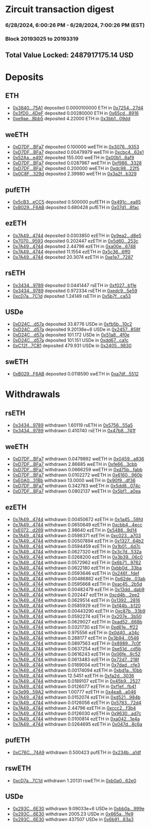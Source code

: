 # Zircuit transaction digest
### 6/28/2024, 6:00:26 PM - 6/28/2024, 7:00:26 PM (EST)
### Block 20193025 to 20193319

## Total Value Locked: 2487917175.14 USD

# Deposits
## ETH
- [0x3840...75A1](https://etherscan.io/address/0x38404201B156202Be498eeDbF52f7E3f722875A1) deposited 0.0000100000 ETH in [0x7254...27d4](https://etherscan.io/tx/0x38404201B156202Be498eeDbF52f7E3f722875A1)
- [0x3fD0...4DeF](https://etherscan.io/address/0x3fD03ee8893DFB4998D969437418F9a586FA4DeF) deposited 0.00280000 ETH in [0x65cd...8916](https://etherscan.io/tx/0x3fD03ee8893DFB4998D969437418F9a586FA4DeF)
- [0xe9ae...Bbb5](https://etherscan.io/address/0xe9ae9b519B5e733Fadb2B8dCc555E8B17562Bbb5) deposited 4.22000 ETH in [0x3bb1...09dd](https://etherscan.io/tx/0xe9ae9b519B5e733Fadb2B8dCc555E8B17562Bbb5)
## weETH
- [0xD7DF...BFa7](https://etherscan.io/address/0xD7DF7E085214743530afF339aFC420c7c720BFa7) deposited 0.100000 weETH in [0x3076...9353](https://etherscan.io/tx/0xD7DF7E085214743530afF339aFC420c7c720BFa7)
- [0xD7DF...BFa7](https://etherscan.io/address/0xD7DF7E085214743530afF339aFC420c7c720BFa7) deposited 0.00479979 weETH in [0xcbc4...62e1](https://etherscan.io/tx/0xD7DF7E085214743530afF339aFC420c7c720BFa7)
- [0x52Aa...e497](https://etherscan.io/address/0x52Aa899454998Be5b000Ad077a46Bbe360F4e497) deposited 155.000 weETH in [0x00b1...6af9](https://etherscan.io/tx/0x52Aa899454998Be5b000Ad077a46Bbe360F4e497)
- [0xD7DF...BFa7](https://etherscan.io/address/0xD7DF7E085214743530afF339aFC420c7c720BFa7) deposited 0.0287987 weETH in [0xf986...3328](https://etherscan.io/tx/0xD7DF7E085214743530afF339aFC420c7c720BFa7)
- [0xD7DF...BFa7](https://etherscan.io/address/0xD7DF7E085214743530afF339aFC420c7c720BFa7) deposited 0.200000 weETH in [0xdc98...22f5](https://etherscan.io/tx/0xD7DF7E085214743530afF339aFC420c7c720BFa7)
- [0x0C8F...329d](https://etherscan.io/address/0x0C8FeeF4095259ACc54b0B870e1F4899d9b3329d) deposited 2.39980 weETH in [0x3a2f...b329](https://etherscan.io/tx/0x0C8FeeF4095259ACc54b0B870e1F4899d9b3329d)
## pufETH
- [0x5cB3...eCC5](https://etherscan.io/address/0x5cB33476CF637f284744b0AD00eadC6388a7eCC5) deposited 0.500000 pufETH in [0x491c...ea65](https://etherscan.io/tx/0x5cB33476CF637f284744b0AD00eadC6388a7eCC5)
- [0xB029...F6AB](https://etherscan.io/address/0xB029e21E8D8A90C3Fa58987A6Bbf2b0563e5F6AB) deposited 0.680428 pufETH in [0x07d1...8fac](https://etherscan.io/tx/0xB029e21E8D8A90C3Fa58987A6Bbf2b0563e5F6AB)
## ezETH
- [0x7A49...4744](https://etherscan.io/address/0x7A493Be5c2ce014cD049Bf178a1ac0Db1B434744) deposited 0.0303850 ezETH in [0x9ea2...d8e5](https://etherscan.io/tx/0x7A493Be5c2ce014cD049Bf178a1ac0Db1B434744)
- [0x7070...9593](https://etherscan.io/address/0x707030492711e8dEFCB3f487BF12D15e16029593) deposited 0.202447 ezETH in [0x5d60...253c](https://etherscan.io/tx/0x707030492711e8dEFCB3f487BF12D15e16029593)
- [0x7A49...4744](https://etherscan.io/address/0x7A493Be5c2ce014cD049Bf178a1ac0Db1B434744) deposited 2.44796 ezETH in [0xa00e...6748](https://etherscan.io/tx/0x7A493Be5c2ce014cD049Bf178a1ac0Db1B434744)
- [0x7A49...4744](https://etherscan.io/address/0x7A493Be5c2ce014cD049Bf178a1ac0Db1B434744) deposited 11.1554 ezETH in [0x5c36...6ff0](https://etherscan.io/tx/0x7A493Be5c2ce014cD049Bf178a1ac0Db1B434744)
- [0x7A49...4744](https://etherscan.io/address/0x7A493Be5c2ce014cD049Bf178a1ac0Db1B434744) deposited 20.3074 ezETH in [0xe1e7...7287](https://etherscan.io/tx/0x7A493Be5c2ce014cD049Bf178a1ac0Db1B434744)
## rsETH
- [0x3434...9789](https://etherscan.io/address/0x34349c5569e7B846c3558961552D2202760A9789) deposited 0.0441447 rsETH in [0xf027...b11e](https://etherscan.io/tx/0x34349c5569e7B846c3558961552D2202760A9789)
- [0x3434...9789](https://etherscan.io/address/0x34349c5569e7B846c3558961552D2202760A9789) deposited 0.972334 rsETH in [0xedc9...5e59](https://etherscan.io/tx/0x34349c5569e7B846c3558961552D2202760A9789)
- [0xcD7a...7C1d](https://etherscan.io/address/0xcD7a011517F5C038995aFAF5a84F4959E0F07C1d) deposited 1.24149 rsETH in [0x5b7f...ca53](https://etherscan.io/tx/0xcD7a011517F5C038995aFAF5a84F4959E0F07C1d)
## USDe
- [0xD24C...d57a](https://etherscan.io/address/0xD24Cfe2d0fa81369ca6291c28ac5426e16B6d57a) deposited 33.8776 USDe in [0xfb5b...10c2](https://etherscan.io/tx/0xD24Cfe2d0fa81369ca6291c28ac5426e16B6d57a)
- [0xD24C...d57a](https://etherscan.io/address/0xD24Cfe2d0fa81369ca6291c28ac5426e16B6d57a) deposited 9.20136e+6 USDe in [0x2457...858f](https://etherscan.io/tx/0xD24Cfe2d0fa81369ca6291c28ac5426e16B6d57a)
- [0xD24C...d57a](https://etherscan.io/address/0xD24Cfe2d0fa81369ca6291c28ac5426e16B6d57a) deposited 101.172 USDe in [0x51a8...4f0e](https://etherscan.io/tx/0xD24Cfe2d0fa81369ca6291c28ac5426e16B6d57a)
- [0xD24C...d57a](https://etherscan.io/address/0xD24Cfe2d0fa81369ca6291c28ac5426e16B6d57a) deposited 101.151 USDe in [0xdd67...ca1c](https://etherscan.io/tx/0xD24Cfe2d0fa81369ca6291c28ac5426e16B6d57a)
- [0xC12f...7CB1](https://etherscan.io/address/0xC12f80e8b763Df7FA5b400767698FD86c87F7CB1) deposited 479.931 USDe in [0x2405...9830](https://etherscan.io/tx/0xC12f80e8b763Df7FA5b400767698FD86c87F7CB1)
## swETH
- [0xB029...F6AB](https://etherscan.io/address/0xB029e21E8D8A90C3Fa58987A6Bbf2b0563e5F6AB) deposited 0.0118590 swETH in [0xa7df...5512](https://etherscan.io/tx/0xB029e21E8D8A90C3Fa58987A6Bbf2b0563e5F6AB)
# Withdrawals
## rsETH
- [0x3434...9789](https://etherscan.io/address/0x34349c5569e7B846c3558961552D2202760A9789) withdrawn 1.60119 rsETH in [0x5756...55a5](https://etherscan.io/tx/0x34349c5569e7B846c3558961552D2202760A9789)
- [0x3434...9789](https://etherscan.io/address/0x34349c5569e7B846c3558961552D2202760A9789) withdrawn 0.410740 rsETH in [0x47b8...741f](https://etherscan.io/tx/0x34349c5569e7B846c3558961552D2202760A9789)
## weETH
- [0xD7DF...BFa7](https://etherscan.io/address/0xD7DF7E085214743530afF339aFC420c7c720BFa7) withdrawn 0.0479892 weETH in [0x0459...a836](https://etherscan.io/tx/0xD7DF7E085214743530afF339aFC420c7c720BFa7)
- [0xD7DF...BFa7](https://etherscan.io/address/0xD7DF7E085214743530afF339aFC420c7c720BFa7) withdrawn 2.86685 weETH in [0xfe66...3cbb](https://etherscan.io/tx/0xD7DF7E085214743530afF339aFC420c7c720BFa7)
- [0xD7DF...BFa7](https://etherscan.io/address/0xD7DF7E085214743530afF339aFC420c7c720BFa7) withdrawn 0.0666259 weETH in [0xd75b...fabb](https://etherscan.io/tx/0xD7DF7E085214743530afF339aFC420c7c720BFa7)
- [0xD7DF...BFa7](https://etherscan.io/address/0xD7DF7E085214743530afF339aFC420c7c720BFa7) withdrawn 0.0102272 weETH in [0x6160...960b](https://etherscan.io/tx/0xD7DF7E085214743530afF339aFC420c7c720BFa7)
- [0xE0A0...31Bb](https://etherscan.io/address/0xE0A0f2968416c5fC69026c59Cc6Db5ff845C31Bb) withdrawn 13.0000 weETH in [0x90f9...df36](https://etherscan.io/tx/0xE0A0f2968416c5fC69026c59Cc6Db5ff845C31Bb)
- [0xD7DF...BFa7](https://etherscan.io/address/0xD7DF7E085214743530afF339aFC420c7c720BFa7) withdrawn 0.342783 weETH in [0x5dd8...074c](https://etherscan.io/tx/0xD7DF7E085214743530afF339aFC420c7c720BFa7)
- [0xD7DF...BFa7](https://etherscan.io/address/0xD7DF7E085214743530afF339aFC420c7c720BFa7) withdrawn 0.0802137 weETH in [0x5bf1...a0ea](https://etherscan.io/tx/0xD7DF7E085214743530afF339aFC420c7c720BFa7)
## ezETH
- [0x7A49...4744](https://etherscan.io/address/0x7A493Be5c2ce014cD049Bf178a1ac0Db1B434744) withdrawn 0.00450672 ezETH in [0x1a45...58fd](https://etherscan.io/tx/0x7A493Be5c2ce014cD049Bf178a1ac0Db1B434744)
- [0x7A49...4744](https://etherscan.io/address/0x7A493Be5c2ce014cD049Bf178a1ac0Db1B434744) withdrawn 0.0650649 ezETH in [0xcbb4...4ecc](https://etherscan.io/tx/0x7A493Be5c2ce014cD049Bf178a1ac0Db1B434744)
- [0xE072...d269](https://etherscan.io/address/0xE072665cd1Bc6C752D3EF32C187Cf21aee24d269) withdrawn 2.98640 ezETH in [0x5486...9d14](https://etherscan.io/tx/0xE072665cd1Bc6C752D3EF32C187Cf21aee24d269)
- [0x7A49...4744](https://etherscan.io/address/0x7A493Be5c2ce014cD049Bf178a1ac0Db1B434744) withdrawn 0.0598371 ezETH in [0xc023...a703](https://etherscan.io/tx/0x7A493Be5c2ce014cD049Bf178a1ac0Db1B434744)
- [0x7A49...4744](https://etherscan.io/address/0x7A493Be5c2ce014cD049Bf178a1ac0Db1B434744) withdrawn 0.00507894 ezETH in [0x1327...64b2](https://etherscan.io/tx/0x7A493Be5c2ce014cD049Bf178a1ac0Db1B434744)
- [0x7A49...4744](https://etherscan.io/address/0x7A493Be5c2ce014cD049Bf178a1ac0Db1B434744) withdrawn 0.0594459 ezETH in [0x1b01...4d7c](https://etherscan.io/tx/0x7A493Be5c2ce014cD049Bf178a1ac0Db1B434744)
- [0x7A49...4744](https://etherscan.io/address/0x7A493Be5c2ce014cD049Bf178a1ac0Db1B434744) withdrawn 0.0627320 ezETH in [0x3c7d...532a](https://etherscan.io/tx/0x7A493Be5c2ce014cD049Bf178a1ac0Db1B434744)
- [0x7A49...4744](https://etherscan.io/address/0x7A493Be5c2ce014cD049Bf178a1ac0Db1B434744) withdrawn 0.0268200 ezETH in [0x3b39...06c0](https://etherscan.io/tx/0x7A493Be5c2ce014cD049Bf178a1ac0Db1B434744)
- [0x7A49...4744](https://etherscan.io/address/0x7A493Be5c2ce014cD049Bf178a1ac0Db1B434744) withdrawn 0.0572962 ezETH in [0x6b71...9762](https://etherscan.io/tx/0x7A493Be5c2ce014cD049Bf178a1ac0Db1B434744)
- [0x7A49...4744](https://etherscan.io/address/0x7A493Be5c2ce014cD049Bf178a1ac0Db1B434744) withdrawn 0.0622180 ezETH in [0xbb0d...33ba](https://etherscan.io/tx/0x7A493Be5c2ce014cD049Bf178a1ac0Db1B434744)
- [0x7A49...4744](https://etherscan.io/address/0x7A493Be5c2ce014cD049Bf178a1ac0Db1B434744) withdrawn 0.0593646 ezETH in [0x246f...fdef](https://etherscan.io/tx/0x7A493Be5c2ce014cD049Bf178a1ac0Db1B434744)
- [0x7A49...4744](https://etherscan.io/address/0x7A493Be5c2ce014cD049Bf178a1ac0Db1B434744) withdrawn 0.00486862 ezETH in [0x62de...03ab](https://etherscan.io/tx/0x7A493Be5c2ce014cD049Bf178a1ac0Db1B434744)
- [0x7A49...4744](https://etherscan.io/address/0x7A493Be5c2ce014cD049Bf178a1ac0Db1B434744) withdrawn 0.0595668 ezETH in [0xac45...2b5d](https://etherscan.io/tx/0x7A493Be5c2ce014cD049Bf178a1ac0Db1B434744)
- [0x7A49...4744](https://etherscan.io/address/0x7A493Be5c2ce014cD049Bf178a1ac0Db1B434744) withdrawn 0.00482479 ezETH in [0x13dd...dab9](https://etherscan.io/tx/0x7A493Be5c2ce014cD049Bf178a1ac0Db1B434744)
- [0x7A49...4744](https://etherscan.io/address/0x7A493Be5c2ce014cD049Bf178a1ac0Db1B434744) withdrawn 0.202447 ezETH in [0xcd4b...2ee2](https://etherscan.io/tx/0x7A493Be5c2ce014cD049Bf178a1ac0Db1B434744)
- [0x7A49...4744](https://etherscan.io/address/0x7A493Be5c2ce014cD049Bf178a1ac0Db1B434744) withdrawn 0.0629514 ezETH in [0x1392...2816](https://etherscan.io/tx/0x7A493Be5c2ce014cD049Bf178a1ac0Db1B434744)
- [0x7A49...4744](https://etherscan.io/address/0x7A493Be5c2ce014cD049Bf178a1ac0Db1B434744) withdrawn 0.0585929 ezETH in [0xf44b...b120](https://etherscan.io/tx/0x7A493Be5c2ce014cD049Bf178a1ac0Db1B434744)
- [0x7A49...4744](https://etherscan.io/address/0x7A493Be5c2ce014cD049Bf178a1ac0Db1B434744) withdrawn 0.00443290 ezETH in [0xc87b...33b9](https://etherscan.io/tx/0x7A493Be5c2ce014cD049Bf178a1ac0Db1B434744)
- [0x7A49...4744](https://etherscan.io/address/0x7A493Be5c2ce014cD049Bf178a1ac0Db1B434744) withdrawn 0.0592274 ezETH in [0x207e...3b50](https://etherscan.io/tx/0x7A493Be5c2ce014cD049Bf178a1ac0Db1B434744)
- [0x7A49...4744](https://etherscan.io/address/0x7A493Be5c2ce014cD049Bf178a1ac0Db1B434744) withdrawn 0.0629027 ezETH in [0xad52...668b](https://etherscan.io/tx/0x7A493Be5c2ce014cD049Bf178a1ac0Db1B434744)
- [0x7A49...4744](https://etherscan.io/address/0x7A493Be5c2ce014cD049Bf178a1ac0Db1B434744) withdrawn 0.0321730 ezETH in [0xd61e...ff22](https://etherscan.io/tx/0x7A493Be5c2ce014cD049Bf178a1ac0Db1B434744)
- [0x7A49...4744](https://etherscan.io/address/0x7A493Be5c2ce014cD049Bf178a1ac0Db1B434744) withdrawn 0.975556 ezETH in [0x0d40...a34c](https://etherscan.io/tx/0x7A493Be5c2ce014cD049Bf178a1ac0Db1B434744)
- [0x7A49...4744](https://etherscan.io/address/0x7A493Be5c2ce014cD049Bf178a1ac0Db1B434744) withdrawn 0.288177 ezETH in [0x3b94...0546](https://etherscan.io/tx/0x7A493Be5c2ce014cD049Bf178a1ac0Db1B434744)
- [0x7A49...4744](https://etherscan.io/address/0x7A493Be5c2ce014cD049Bf178a1ac0Db1B434744) withdrawn 0.0897563 ezETH in [0x8989...7c0f](https://etherscan.io/tx/0x7A493Be5c2ce014cD049Bf178a1ac0Db1B434744)
- [0x7A49...4744](https://etherscan.io/address/0x7A493Be5c2ce014cD049Bf178a1ac0Db1B434744) withdrawn 0.0637254 ezETH in [0xe51d...cd5b](https://etherscan.io/tx/0x7A493Be5c2ce014cD049Bf178a1ac0Db1B434744)
- [0x7A49...4744](https://etherscan.io/address/0x7A493Be5c2ce014cD049Bf178a1ac0Db1B434744) withdrawn 0.0616243 ezETH in [0x06fe...9c52](https://etherscan.io/tx/0x7A493Be5c2ce014cD049Bf178a1ac0Db1B434744)
- [0x7A49...4744](https://etherscan.io/address/0x7A493Be5c2ce014cD049Bf178a1ac0Db1B434744) withdrawn 0.0613483 ezETH in [0x72d7...218f](https://etherscan.io/tx/0x7A493Be5c2ce014cD049Bf178a1ac0Db1B434744)
- [0x7A49...4744](https://etherscan.io/address/0x7A493Be5c2ce014cD049Bf178a1ac0Db1B434744) withdrawn 0.0189004 ezETH in [0x7dad...cfe3](https://etherscan.io/tx/0x7A493Be5c2ce014cD049Bf178a1ac0Db1B434744)
- [0x7A49...4744](https://etherscan.io/address/0x7A493Be5c2ce014cD049Bf178a1ac0Db1B434744) withdrawn 0.00174094 ezETH in [0xbd1a...10bb](https://etherscan.io/tx/0x7A493Be5c2ce014cD049Bf178a1ac0Db1B434744)
- [0x7A49...4744](https://etherscan.io/address/0x7A493Be5c2ce014cD049Bf178a1ac0Db1B434744) withdrawn 12.5451 ezETH in [0xfa2d...3036](https://etherscan.io/tx/0x7A493Be5c2ce014cD049Bf178a1ac0Db1B434744)
- [0x7A49...4744](https://etherscan.io/address/0x7A493Be5c2ce014cD049Bf178a1ac0Db1B434744) withdrawn 0.0189107 ezETH in [0x45b9...2527](https://etherscan.io/tx/0x7A493Be5c2ce014cD049Bf178a1ac0Db1B434744)
- [0x7A49...4744](https://etherscan.io/address/0x7A493Be5c2ce014cD049Bf178a1ac0Db1B434744) withdrawn 0.0126077 ezETH in [0xf1ef...fb41](https://etherscan.io/tx/0x7A493Be5c2ce014cD049Bf178a1ac0Db1B434744)
- [0x3e99...59A2](https://etherscan.io/address/0x3e996065188cB56126Ae78b68d1d23Ab49a659A2) withdrawn 1.00777 ezETH in [0x4ea8...a046](https://etherscan.io/tx/0x3e996065188cB56126Ae78b68d1d23Ab49a659A2)
- [0x7A49...4744](https://etherscan.io/address/0x7A493Be5c2ce014cD049Bf178a1ac0Db1B434744) withdrawn 0.0152074 ezETH in [0xd521...984b](https://etherscan.io/tx/0x7A493Be5c2ce014cD049Bf178a1ac0Db1B434744)
- [0x7A49...4744](https://etherscan.io/address/0x7A493Be5c2ce014cD049Bf178a1ac0Db1B434744) withdrawn 0.0126056 ezETH in [0x5783...72d4](https://etherscan.io/tx/0x7A493Be5c2ce014cD049Bf178a1ac0Db1B434744)
- [0x7A49...4744](https://etherscan.io/address/0x7A493Be5c2ce014cD049Bf178a1ac0Db1B434744) withdrawn 2.44796 ezETH in [0xccc2...f3b4](https://etherscan.io/tx/0x7A493Be5c2ce014cD049Bf178a1ac0Db1B434744)
- [0x7A49...4744](https://etherscan.io/address/0x7A493Be5c2ce014cD049Bf178a1ac0Db1B434744) withdrawn 0.0126030 ezETH in [0x9630...ad7c](https://etherscan.io/tx/0x7A493Be5c2ce014cD049Bf178a1ac0Db1B434744)
- [0x7A49...4744](https://etherscan.io/address/0x7A493Be5c2ce014cD049Bf178a1ac0Db1B434744) withdrawn 0.0100814 ezETH in [0xa042...1e4a](https://etherscan.io/tx/0x7A493Be5c2ce014cD049Bf178a1ac0Db1B434744)
- [0x7A49...4744](https://etherscan.io/address/0x7A493Be5c2ce014cD049Bf178a1ac0Db1B434744) withdrawn 0.0264695 ezETH in [0x047d...8c6a](https://etherscan.io/tx/0x7A493Be5c2ce014cD049Bf178a1ac0Db1B434744)
## pufETH
- [0xC76C...74A9](https://etherscan.io/address/0xC76Cd240Dee8CC138A93D01f5cbaAEcb450E74A9) withdrawn 0.500423 pufETH in [0x234b...a1df](https://etherscan.io/tx/0xC76Cd240Dee8CC138A93D01f5cbaAEcb450E74A9)
## rswETH
- [0xcD7a...7C1d](https://etherscan.io/address/0xcD7a011517F5C038995aFAF5a84F4959E0F07C1d) withdrawn 1.20131 rswETH in [0xb0a0...62e0](https://etherscan.io/tx/0xcD7a011517F5C038995aFAF5a84F4959E0F07C1d)
## USDe
- [0x293C...6E30](https://etherscan.io/address/0x293C6937D8D82e05B01335F7B33FBA0c8e256E30) withdrawn 9.09033e+6 USDe in [0xbb0a...999e](https://etherscan.io/tx/0x293C6937D8D82e05B01335F7B33FBA0c8e256E30)
- [0x293C...6E30](https://etherscan.io/address/0x293C6937D8D82e05B01335F7B33FBA0c8e256E30) withdrawn 2005.23 USDe in [0x665a...1fe9](https://etherscan.io/tx/0x293C6937D8D82e05B01335F7B33FBA0c8e256E30)
- [0x293C...6E30](https://etherscan.io/address/0x293C6937D8D82e05B01335F7B33FBA0c8e256E30) withdrawn 437507 USDe in [0x6b91...83a3](https://etherscan.io/tx/0x293C6937D8D82e05B01335F7B33FBA0c8e256E30)
